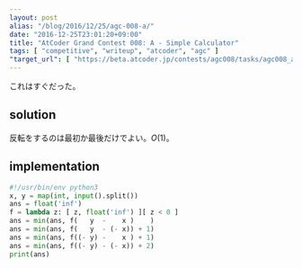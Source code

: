 ```yaml
---
layout: post
alias: "/blog/2016/12/25/agc-008-a/"
date: "2016-12-25T23:01:20+09:00"
title: "AtCoder Grand Contest 008: A - Simple Calculator"
tags: [ "competitive", "writeup", "atcoder", "agc" ]
"target_url": [ "https://beta.atcoder.jp/contests/agc008/tasks/agc008_a" ]
---
```


これはすぐだった。

## solution

反転をするのは最初か最後だけでよい。$O(1)$。

## implementation

``` python
#!/usr/bin/env python3
x, y = map(int, input().split())
ans = float('inf')
f = lambda z: [ z, float('inf') ][ z < 0 ]
ans = min(ans, f(   y  -    x )    )
ans = min(ans, f(   y  - (- x)) + 1)
ans = min(ans, f((- y) -    x ) + 1)
ans = min(ans, f((- y) - (- x)) + 2)
print(ans)
```
